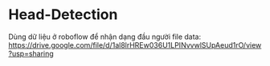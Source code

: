 # Head-Detection
Dùng dữ liệu ở roboflow để nhận dạng đầu người 
file data: https://drive.google.com/file/d/1al8lrHREw036U1LPINvvwlSUpAeud1rO/view?usp=sharing

